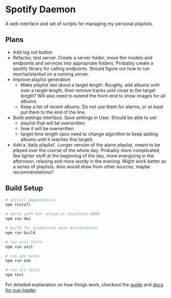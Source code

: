 # Spotify Daemon

A web interface and set of scripts for managing my personal playlists.

## Plans

* Add log out button
* Refactor, test server. Create a server folder, move the models and endpoints
  and services into appropriate folders. Probably create a spotify library for
  calling endpoints. Should figure out how to run mocha/istanbul on a running server.
* Improve playlist generation
  * Make playlist last about a target length. Roughly, add albums until over
    a target length, then remove tracks until close to the target length? Will
    also need to extend the front-end to show images for all albums.
  * Keep a list of recent albums. Do not use them for alarms, or at least put
    them to the end of the line.
* Build settings interface. Save settings in User. Should be able to set:
  * playlist that will be overwritten
  * time it will be overwritten
  * target time length (also need to change algorithm to keep adding albums until
    it reaches this target).
* Add a 'daily playlist'. Longer version of the alarm playlist, meant to be played
  over the course of the whole day. Probably more complicated, like lighter stuff
  at the beginning of the day, more energizing in the afternoon, relaxing and more
  wordy in the evening. Might work better as a series of playlists. Also would draw
  from other sources, maybe recommendations?

## Build Setup

``` bash
# install dependencies
npm install

# serve with hot reload at localhost:8080
npm run dev

# build for production with minification
npm run build

# run unit tests
npm run unit

# run e2e tests
npm run e2e

# run all tests
npm test
```

For detailed explanation on how things work, checkout the [guide](http://vuejs-templates.github.io/webpack/) and [docs for vue-loader](http://vuejs.github.io/vue-loader).
